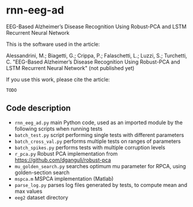 # rnn-eeg-ad
EEG-Based Alzheimer’s Disease Recognition Using Robust-PCA and LSTM Recurrent Neural Network

This is the software used in the article:

Alessandrini, M.; Biagetti, G.; Crippa, P.; Falaschetti, L.; Luzzi, S.; Turchetti, C. "EEG-Based Alzheimer’s Disease Recognition Using Robust-PCA
and LSTM Recurrent Neural Network" (not published yet)


If you use this work, please cite the article:
```
TODO
```
## Code description

* `rnn_eeg_ad.py` main Python code, used as an imported module by the following scripts when running tests
* `batch_test.py` script performing single tests with different parameters
* `batch_cross_val.py` performs multiple tests on ranges of parameters
* `batch_spikes.py` performs tests with multiple corruption levels
* `r_pca.py` Robust PCA implementation from https://github.com/dganguli/robust-pca
* `mu_golden_search.py` searches optimum mu parameter for RPCA, using golden-section search
* `mspca.m` MSPCA implementation (Matlab)
* `parse_log.py` parses log files generated by tests, to compute mean and max values
* `eeg2` dataset directory
